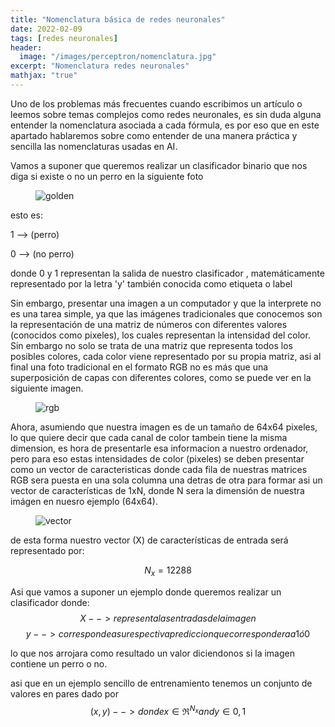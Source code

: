 ```yaml
---
title: "Nomenclatura básica de redes neuronales"
date: 2022-02-09
tags: [redes neuronales]
header:
  image: "/images/perceptron/nomenclatura.jpg"
excerpt: "Nomenclatura redes neuronales"
mathjax: "true"
---
```


Uno de los problemas más frecuentes cuando escribimos un artículo o leemos sobre temas complejos como redes neuronales, es sin duda alguna entender la nomenclatura asociada a cada fórmula, es por eso que en este apartado hablaremos sobre como entender de una manera práctica y sencilla las nomenclaturas usadas en AI.
 
Vamos a suponer que queremos realizar un clasificador binario que nos diga si existe o no un perro en la siguiente foto
 
<figure style="width: 40%" class="align-center">
  <img src="{{ site.url }}{{ site.baseurl }}/images/nomenclatura/ZEUS.png" alt="golden">
</figure>  
 
esto es:
 
1 --> (perro)

0 --> (no perro)
 
donde 0 y 1 representan la salida de nuestro clasificador , matemáticamente representado por la letra 'y'  también conocida como etiqueta o label
 
Sin embargo, presentar una imagen a un computador y que la interprete no es una tarea simple, ya que las imágenes tradicionales que conocemos son la representación de una matriz de números con diferentes valores (conocidos como pixeles), los cuales representan la intensidad del color. Sin embargo no solo se trata de una matriz que representa todos los posibles colores, cada color viene representado por su propia matriz, asi al final una foto tradicional en el formato RGB no es más que una superposición de capas con diferentes colores, como se puede ver en la siguiente imagen.

<figure style="width: 40%" class="align-center">
  <img src="{{ site.url }}{{ site.baseurl }}/images/nomenclatura/rgb.png" alt="rgb">
</figure> 

 
Ahora, asumiendo que nuestra imagen es de un tamaño de 64x64 pixeles, lo que quiere decir que cada canal de color tambein tiene la misma dimension, es hora de presentarle esa informacion a nuestro ordenador, pero para eso estas intensidades de color (pixeles) se deben presentar como un vector de caracteristicas donde cada fila de nuestras matrices RGB sera puesta en una sola columna una detras de otra para formar asi un vector de características de 1xN, donde N sera la dimensión de nuestra imágen en nuesro ejemplo (64x64).


<figure style="width: 70%" class="align-center">
  <img src="{{ site.url }}{{ site.baseurl }}/images/nomenclatura/vetores.png" alt="vector">
</figure> 
 
de esta forma nuestro vector (X) de características de entrada será representado por:
 
$$ N_{x}= 12288 $$

Asi que vamos a suponer un ejemplo donde queremos realizar un clasificador donde:
$$ X --> representa las entradas de la imagen $$
$$ y --> corresponde a su respectiva prediccion que correspondera a 1 ó 0$$

lo que nos arrojara como resultado un valor diciendonos si la imagen contiene un perro o no.

asi que en un ejemplo sencillo de entrenamiento tenemos un conjunto de valores en pares dado por 
$$ (x,y) --> donde x \in \Re^{N_{x}}  and y \in {0,1}$$